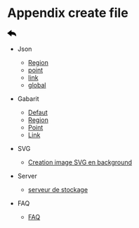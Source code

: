 # Appendix create file

[![](../../screenshots/other/Go-back.png)](../../README.md)

- Json

  - [Region](json-region.md)
  - [point](json-point.md)
  - [link](json-links.md)
  - [global](json-global.md)

- Gabarit

  - [Defaut](json-gabarit-defaut.md)
  - [Region](json-gabarit-region.md)
  - [Point](json-gabarit-point.md)
  - [Link](json-gabarit-link.md)

- SVG

  - [Creation image SVG en background](svg.md)

- Server

  - [serveur de stockage](server.md)

* FAQ

  - [FAQ](faq.md)
